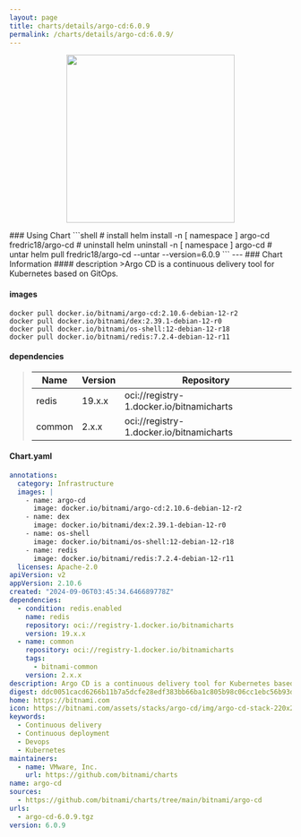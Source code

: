 ```yaml
---
layout: page
title: charts/details/argo-cd:6.0.9
permalink: /charts/details/argo-cd:6.0.9/
---
```

<p align="center">
    <img src="https://bitnami.com/assets/stacks/argo-cd/img/argo-cd-stack-220x234.png" width="300px" height="300px">
</p>
### Using Chart
```shell
# install
helm install -n [ namespace ] argo-cd fredric18/argo-cd
# uninstall
helm uninstall -n [ namespace ] argo-cd
# untar
helm pull fredric18/argo-cd --untar --version=6.0.9
```
---
### Chart Information
#### description
>Argo CD is a continuous delivery tool for Kubernetes based on GitOps.
   
#### images
```shell
docker pull docker.io/bitnami/argo-cd:2.10.6-debian-12-r2
docker pull docker.io/bitnami/dex:2.39.1-debian-12-r0
docker pull docker.io/bitnami/os-shell:12-debian-12-r18
docker pull docker.io/bitnami/redis:7.2.4-debian-12-r11
```
   
#### dependencies
>Name | Version | Repository
>---|---|---
>redis | 19.x.x | oci://registry-1.docker.io/bitnamicharts
>common | 2.x.x | oci://registry-1.docker.io/bitnamicharts
   
#### Chart.yaml
```yaml
annotations:
  category: Infrastructure
  images: |
    - name: argo-cd
      image: docker.io/bitnami/argo-cd:2.10.6-debian-12-r2
    - name: dex
      image: docker.io/bitnami/dex:2.39.1-debian-12-r0
    - name: os-shell
      image: docker.io/bitnami/os-shell:12-debian-12-r18
    - name: redis
      image: docker.io/bitnami/redis:7.2.4-debian-12-r11
  licenses: Apache-2.0
apiVersion: v2
appVersion: 2.10.6
created: "2024-09-06T03:45:34.646689778Z"
dependencies:
  - condition: redis.enabled
    name: redis
    repository: oci://registry-1.docker.io/bitnamicharts
    version: 19.x.x
  - name: common
    repository: oci://registry-1.docker.io/bitnamicharts
    tags:
      - bitnami-common
    version: 2.x.x
description: Argo CD is a continuous delivery tool for Kubernetes based on GitOps.
digest: ddc0051cacd6266b11b7a5dcfe28edf383bb66ba1c805b98c06cc1ebc56b93da
home: https://bitnami.com
icon: https://bitnami.com/assets/stacks/argo-cd/img/argo-cd-stack-220x234.png
keywords:
  - Continuous delivery
  - Continuous deployment
  - Devops
  - Kubernetes
maintainers:
  - name: VMware, Inc.
    url: https://github.com/bitnami/charts
name: argo-cd
sources:
  - https://github.com/bitnami/charts/tree/main/bitnami/argo-cd
urls:
  - argo-cd-6.0.9.tgz
version: 6.0.9
```
